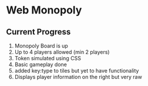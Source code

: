 # Web Monopoly

## Current Progress

1. Monopoly Board is up
2. Up to 4 players allowed (min 2 players)
3. Token simulated using CSS
4. Basic gameplay done
5. added key:type to tiles but yet to have functionality
6. Displays player information on the right but very raw
